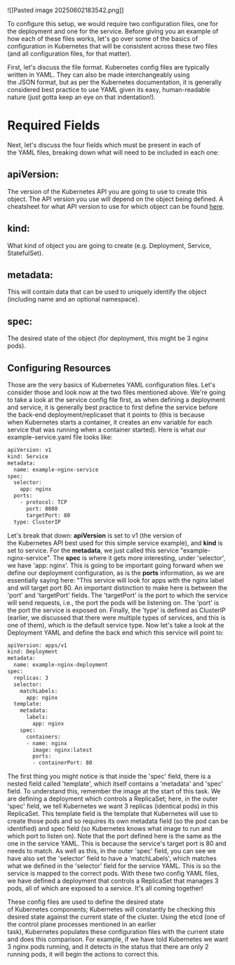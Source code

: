 ![[Pasted image 20250602183542.png]]

To configure this setup, we would require two configuration files, one for the deployment and one for the service. Before giving you an example of how each of these files works, let's go over some of the basics of configuration in Kubernetes that will be consistent across these two files (and all configuration files, for that matter).

First, let's discuss the file format. Kubernetes config files are typically written in YAML. They can also be made interchangeably using the JSON format, but as per the Kubernetes documentation, it is generally considered best practice to use YAML given its easy, human-readable nature (just gotta keep an eye on that indentation!).

# **Required Fields**

Next, let's discuss the four fields which must be present in each of the YAML files, breaking down what will need to be included in each one:

## **apiVersion:**

The version of the Kubernetes API you are going to use to create this object. The API version you use will depend on the object being defined. A cheatsheet for what API version to use for which object can be found [here](https://matthewpalmer.net/kubernetes-app-developer/articles/kubernetes-apiversion-definition-guide.html).

## **kind:** 

What kind of object you are going to create (e.g. Deployment, Service, StatefulSet).

## **metadata:** 

This will contain data that can be used to uniquely identify the object (including name and an optional namespace).

## **spec:** 

The desired state of the object (for deployment, this might be 3 nginx pods).

## **Configuring Resources** 

Those are the very basics of Kubernetes YAML configuration files. Let's consider those and look now at the two files mentioned above. We're going to take a look at the service config file first, as when defining a deployment and service, it is generally best practice to first define the service before the back-end deployment/replicaset that it points to (this is because when Kubernetes starts a container, it creates an env variable for each service that was running when a container started). Here is what our example-service.yaml file looks like:

```bash
apiVersion: v1
kind: Service
metadata:
  name: example-nginx-service
spec:
  selector:
    app: nginx
  ports:
    - protocol: TCP
      port: 8080
      targetPort: 80
  type: ClusterIP
```

Let's break that down: **apiVersion** is set to v1 (the version of the Kubernetes API best used for this simple service example), and **kind** is set to service. For the **metadata**, we just called this service "example-nginx-service". The **spec** is where it gets more interesting, under 'selector', we have 'app: nginx'. This is going to be important going forward when we define our deployment configuration, as is the **ports** information, as we are essentially saying here: "This service will look for apps with the nginx label and will target port 80. An important distinction to make here is between the 'port' and 'targetPort' fields. The 'targetPort' is the port to which the service will send requests, i.e., the port the pods will be listening on. The 'port' is the port the service is exposed on. Finally, the 'type' is defined as ClusterIP (earlier, we discussed that there were multiple types of services, and this is one of them), which is the default service type. Now let's take a look at the Deployment YAML and define the back end which this service will point to:

```bash
apiVersion: apps/v1
kind: Deployment
metadata:
  name: example-nginx-deployment
spec:
  replicas: 3
  selector:
    matchLabels:
      app: nginx
  template:
    metadata:
      labels:
        app: nginx
    spec:
      containers:
      - name: nginx
        image: nginx:latest
        ports:
        - containerPort: 80
```

The first thing you might notice is that inside the 'spec' field, there is a nested field called 'template', which itself contains a 'metadata' and 'spec' field. To understand this, remember the image at the start of this task. We are defining a deployment which controls a ReplicaSet; here, in the outer 'spec' field, we tell Kubernetes we want 3 replicas (identical pods) in this ReplicaSet. This template field is the template that Kubernetes will use to create those pods and so requires its own metadata field (so the pod can be identified) and spec field (so Kubernetes knows what image to run and which port to listen on). Note that the port defined here is the same as the one in the service YAML. This is because the service's target port is 80 and needs to match. As well as this, in the outer 'spec' field, you can see we have also set the 'selector' field to have a 'matchLabels', which matches what we defined in the 'selector' field for the service YAML. This is so the service is mapped to the correct pods. With these two config YAML files, we have defined a deployment that controls a ReplicaSet that manages 3 pods, all of which are exposed to a service. It's all coming together!

These config files are used to define the desired state of Kubernetes components; Kubernetes will constantly be checking this desired state against the current state of the cluster. Using the etcd (one of the control plane processes mentioned in an earlier task), Kubernetes populates these configuration files with the current state and does this comparison. For example, if we have told Kubernetes we want 3 nginx pods running, and it detects in the status that there are only 2 running pods, it will begin the actions to correct this.